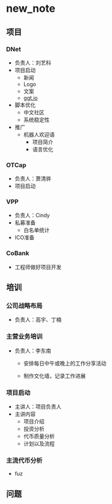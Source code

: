 # new_note
## 项目

### DNet

- 负责人：刘艺科
- 项目启动
  - 新闻
  - Logo
  - 文案
  - [ggt.io](http://ggt.io)
- 脚本优化
  - 中文社区
  - 系统稳定性
- 推广
  - 机器人欢迎语
    - 项目简介
    - 语言优化

### OTCap

- 负责人：萧清骅
- 项目启动

### VPP

- 负责人：Cindy
- 私募准备
  - 白名单统计
- ICO准备

### CoBank

- 工程师做好项目开发

## 培训

### 公司战略布局

- 负责人：高宇、丁楠

### 主营业务培训

- 负责人：李东南

  - 安排每日中午或晚上的工作分享活动

  - 制作文化墙，记录工作进展

### 项目启动


- 主讲人：项目负责人
- 主讲内容
    - 项目介绍
    - 投资分析
    - 代币质量分析
    - 计划以及流程

### 主流代币分析

  - fuz

## 问题